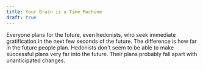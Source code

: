 ```yaml
---
title: Your Brain is a Time Machine
draft: true
---
```

Everyone plans for the future, even hedonists, who seek immediate gratification in the next few seconds of the future. The difference is how far in the future people plan. Hedonists don't seem to be able to make successful plans very far into the future. Their plans probably fall apart with unanticipated changes.
